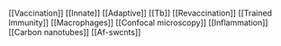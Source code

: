 [[Vaccination]]
[[Innate]]
[[Adaptive]]
[[Tb]]
[[Revaccination]]
[[Trained Immunity]]
[[Macrophages]]
[[Confocal microscopy]]
[[Inflammation]]
[[Carbon nanotubes]]
[[Af-swcnts]]
